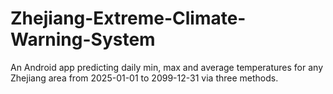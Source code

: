# Zhejiang-Extreme-Climate-Warning-System
An Android app predicting daily min, max and average temperatures for any Zhejiang area from 2025-01-01 to 2099-12-31 via three methods.
